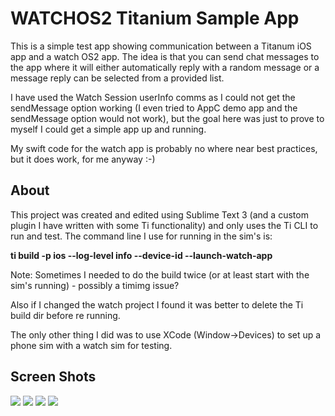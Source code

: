 # WATCHOS2 Titanium Sample App

This is a simple test app showing communication between a Titanum iOS app and a watch OS2 app. The idea is that you can send chat messages to the app where it will either automatically reply with a random message or a message reply can be selected from a provided list.


I have used the Watch Session userInfo comms as I could not get the sendMessage option working (I even tried to AppC demo app and the sendMessage option would not work), but the goal here was just to prove to myself I could get a simple app up and running.


My swift code for the watch app is probably no where near best practices, but it does work, for me anyway :-)


## About
This project was created and edited using Sublime Text 3 (and a custom plugin I have written with some Ti functionality) and only uses the Ti CLI to run and test. The command line I use for running in the sim's is:

**ti build -p ios --log-level info --device-id --launch-watch-app**

Note: Sometimes I needed to do the build twice (or at least start with the sim's running) - possibly a timimg issue?

Also if I changed the watch project I found it was better to delete the Ti build dir before re running.


The only other thing I did was to use XCode (Window->Devices) to set up a phone sim with a watch sim for testing.


## Screen Shots
![](https://github.com/magnatronus/ti-swift-watch-test/blob/master/screens/Slide1.png)
![](https://github.com/magnatronus/ti-swift-watch-test/blob/master/screens/Slide4.png)
![](https://github.com/magnatronus/ti-swift-watch-test/blob/master/screens/Slide2.png)
![](https://github.com/magnatronus/ti-swift-watch-test/blob/master/screens/Slide3.png)



